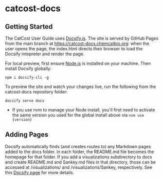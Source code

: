 # catcost-docs

## Getting Started

The CatCost User Guide uses [Docsify.js](https://docsify.js.org/). The site is served by GitHub Pages from the main branch at https://catcost-docs.chemcatbio.org: when the user opens the page, the index.html directs their browser to load the Docsify intepreter and render the page.

For local preview, first ensure [Node.js](https://nodejs.org/en/) is installed on your machine. Then install Docsify globally:

`npm i docsify-cli -g`

To preview the site and watch your changes live, run the following from the catcost-docs repository folder:

`docsify serve docs`

- If you use nvm to manage your Node install, you'll first need to activate the same version you used for the global install above via `nvm use {version}`

## Adding Pages

Docsify automatically finds (and creates routes to) any Markdown pages added to the docs folder. In each folder, the README.md file becomes the homepage for that folder. If you add a visualizations subdirectory to docs and create README.md and Sankey.md files in that directory, those can be accessed at /visualizations/ and /visualizations/Sankey, respectively. See this [Docsify page](https://docsify.js.org/#/more-pages) for more details.

